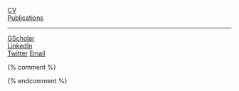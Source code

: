 [CV](leto_peel_cv.pdf)  
[Publications](Publications.html)  

---
[GScholar](https://scholar.google.com/citations?user=GR-yASwAAAAJ&hl=en)  
[LinkedIn](https://www.linkedin.com/in/piratepeel/)  
[Twitter](https://twitter.com/PiratePeel)
[Email](mailto:l.peel@maastrichtuniversity.nl)  




{% comment %} 


{% endcomment %} 


